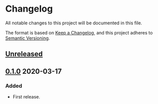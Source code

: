 # Changelog

All notable changes to this project will be documented in this file.

The format is based on [Keep a Changelog](https://keepachangelog.com/en/1.0.0/),
and this project adheres to [Semantic Versioning](https://semver.org/spec/v2.0.0.html).

## [Unreleased]

## [0.1.0] 2020-03-17

### Added

- First release.

[Unreleased]: https://github.com/giantswarm/vaultpki/compare/v0.1.0...HEAD
[0.1.0]: https://github.com/giantswarm/vaultpki/releases/tag/v0.1.0
